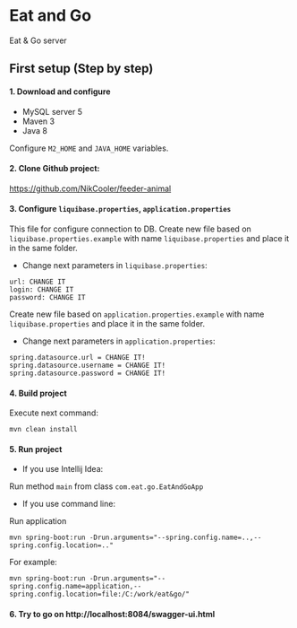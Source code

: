 # Eat and Go

Eat & Go server

## First setup (Step by step)

#### 1. Download and configure

- MySQL server 5
- Maven 3
- Java 8

Configure `M2_HOME` and `JAVA_HOME` variables.

#### 2. Clone Github project:

<https://github.com/NikCooler/feeder-animal>

#### 3. Configure `liquibase.properties`, `application.properties`

This file for configure connection to DB.
Create new file based on `liquibase.properties.example` with name `liquibase.properties` and place it in the same folder.

- Change next parameters in `liquibase.properties`:
```
url: CHANGE IT
login: CHANGE IT
password: CHANGE IT
```

Create new file based on `application.properties.example` with name `liquibase.properties` and place it in the same folder.
- Change next parameters in `application.properties`:
```
spring.datasource.url = CHANGE IT!
spring.datasource.username = CHANGE IT!
spring.datasource.password = CHANGE IT!
```

#### 4. Build project

Execute next command:

```
mvn clean install
```

#### 5. Run project

- If you use Intellij Idea:

Run method `main` from class `com.eat.go.EatAndGoApp`


- If you use command line:

Run application

```
mvn spring-boot:run -Drun.arguments="--spring.config.name=..,--spring.config.location=.."
```

For example:
```
mvn spring-boot:run -Drun.arguments="--spring.config.name=application,--spring.config.location=file:/C:/work/eat&go/"
```

#### 6. Try to go on http://localhost:8084/swagger-ui.html


